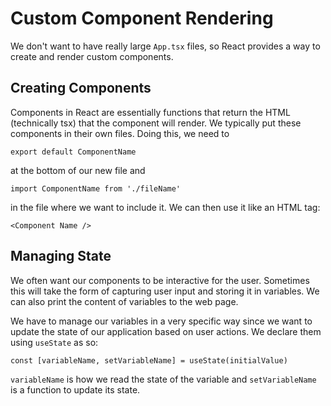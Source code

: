 # Custom Component Rendering

We don't want to have really large `App.tsx` files, so React provides a way to create and render custom components.

## Creating Components

Components in React are essentially functions that return the HTML (technically tsx) that the component will render. We typically put these components in their own files. Doing this, we need to

`export default ComponentName`

at the bottom of our new file and

`import ComponentName from './fileName'`

in the file where we want to include it. We can then use it like an HTML tag:

`<Component Name />`

## Managing State

We often want our components to be interactive for the user. Sometimes this will take the form of capturing user input and storing it in variables. We can also print the content of variables to the web page.

We have to manage our variables in a very specific way since we want to update the state of our application based on user actions. We declare them using `useState` as so:

`const [variableName, setVariableName] = useState(initialValue)`

`variableName` is how we read the state of the variable and `setVariableName` is a function to update its state.